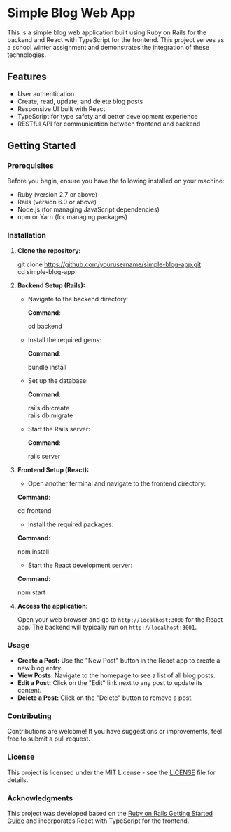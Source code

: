 # Simple Blog Web App

This is a simple blog web application built using Ruby on Rails for the backend and React with TypeScript for the frontend. This project serves as a school winter assignment and demonstrates the integration of these technologies.

## Features

- User authentication
- Create, read, update, and delete blog posts
- Responsive UI built with React
- TypeScript for type safety and better development experience
- RESTful API for communication between frontend and backend

## Getting Started

### Prerequisites

Before you begin, ensure you have the following installed on your machine:

- Ruby (version 2.7 or above)
- Rails (version 6.0 or above)
- Node.js (for managing JavaScript dependencies)
- npm or Yarn (for managing packages)

### Installation

1. **Clone the repository:**

   git clone https://github.com/yourusername/simple-blog-app.git  
   cd simple-blog-app

2. **Backend Setup (Rails):**

   - Navigate to the backend directory:
  
     **Command**:

     cd backend

   - Install the required gems:
  
     **Command**:

     bundle install

   - Set up the database:
  
     **Command**:

     rails db:create  
     rails db:migrate

   - Start the Rails server:
  
     **Command**:

     rails server

3. **Frontend Setup (React):**

   - Open another terminal and navigate to the frontend directory:

   **Command**:

     cd frontend

   - Install the required packages:

   **Command**:
   
     npm install

   - Start the React development server:

   **Command**:

     npm start

5. **Access the application:**

   Open your web browser and go to `http://localhost:3000` for the React app. The backend will typically run on `http://localhost:3001`.

### Usage

- **Create a Post:** Use the "New Post" button in the React app to create a new blog entry.
- **View Posts:** Navigate to the homepage to see a list of all blog posts.
- **Edit a Post:** Click on the "Edit" link next to any post to update its content.
- **Delete a Post:** Click on the "Delete" button to remove a post.

### Contributing

Contributions are welcome! If you have suggestions or improvements, feel free to submit a pull request.

### License

This project is licensed under the MIT License - see the [LICENSE](LICENSE) file for details.

### Acknowledgments

This project was developed based on the [Ruby on Rails Getting Started Guide](https://guides.rubyonrails.org/getting_started.html) and incorporates React with TypeScript for the frontend.
